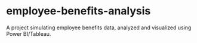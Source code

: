 # employee-benefits-analysis
A project simulating employee benefits data, analyzed and visualized using Power BI/Tableau.
